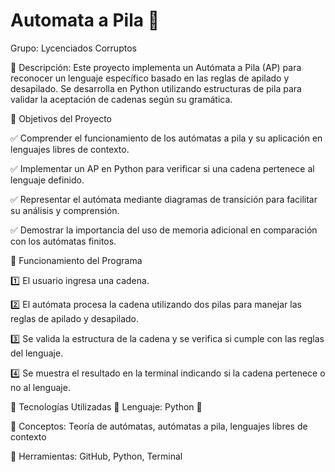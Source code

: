 # Automata a Pila 🚀

Grupo: Lycenciados Corruptos

📌 Descripción:
Este proyecto implementa un Autómata a Pila (AP) para reconocer un lenguaje específico basado en las reglas de apilado y desapilado. Se desarrolla en Python utilizando estructuras de pila para validar la aceptación de cadenas según su gramática.

📌 Objetivos del Proyecto

✅ Comprender el funcionamiento de los autómatas a pila y su aplicación en lenguajes libres de contexto.

✅ Implementar un AP en Python para verificar si una cadena pertenece al lenguaje definido.

✅ Representar el autómata mediante diagramas de transición para facilitar su análisis y comprensión.

✅ Demostrar la importancia del uso de memoria adicional en comparación con los autómatas finitos.


📌 Funcionamiento del Programa

1️⃣ El usuario ingresa una cadena.

2️⃣ El autómata procesa la cadena utilizando dos pilas para manejar las reglas de apilado y desapilado.

3️⃣ Se valida la estructura de la cadena y se verifica si cumple con las reglas del lenguaje.

4️⃣ Se muestra el resultado en la terminal indicando si la cadena pertenece o no al lenguaje.


📌 Tecnologías Utilizadas
🔹 Lenguaje: Python 🐍

🔹 Conceptos: Teoría de autómatas, autómatas a pila, lenguajes libres de contexto

🔹 Herramientas: GitHub, Python, Terminal
